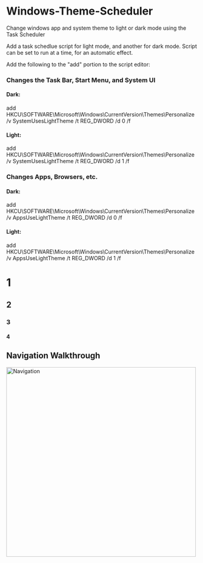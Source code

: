 # Windows-Theme-Scheduler
Change windows app and system theme to light or dark mode using the Task Scheduler

Add a task schedlue script for light mode, and another for dark mode. Script can be set to run at a time, for an automatic effect. <br />

Add the following to the "add" portion to the script editor:<br />


### Changes the Task Bar, Start Menu, and System UI <br />
#### Dark:<br />
add HKCU\SOFTWARE\Microsoft\Windows\CurrentVersion\Themes\Personalize /v SystemUsesLightTheme /t REG_DWORD /d 0 /f<br />
#### Light:<br />
add HKCU\SOFTWARE\Microsoft\Windows\CurrentVersion\Themes\Personalize /v SystemUsesLightTheme /t REG_DWORD /d 1 /f


### Changes Apps, Browsers, etc. <br />
#### Dark:<br />
add HKCU\SOFTWARE\Microsoft\Windows\CurrentVersion\Themes\Personalize /v AppsUseLightTheme /t REG_DWORD /d 0 /f<br />
#### Light:<br />
add HKCU\SOFTWARE\Microsoft\Windows\CurrentVersion\Themes\Personalize /v AppsUseLightTheme /t REG_DWORD /d 1 /f

# 1
## 2
### 3
#### 4
## Navigation Walkthrough

<img src='' title='Navigation' width='500'  />

